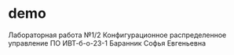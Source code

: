 # demo
Лабораторная работа №1/2
Конфигурационное распределенное управление ПО
ИВТ-б-о-23-1 Баранник Софья Евгеньевна